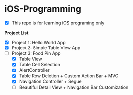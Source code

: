 # iOS-Programming
- [x] This repo is for learning iOS programing only

**Project List**
- [x] Project 1: Hello World App
- [x] Project 2: Simple Table View App
- [ ] Project 3: Food Pin App
  - [x] Table View
  - [x] Table Cell Selection
  - [x] AlertController
  - [x] Table Row Deletion + Custom Action Bar + MVC
  - [x] Navigation Controller + Segue
  - [ ] Beautiful Detail View + Navigation Bar Customization

